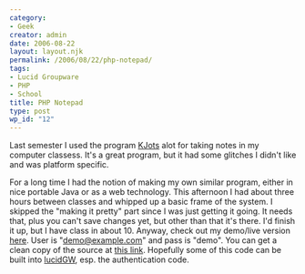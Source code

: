 ```yaml
---
category:
- Geek
creator: admin
date: 2006-08-22
layout: layout.njk
permalink: /2006/08/22/php-notepad/
tags:
- Lucid Groupware
- PHP
- School
title: PHP Notepad
type: post
wp_id: "12"
---
```


Last semester I used the program [KJots](http://docs.kde.org/stable/en/kdeutils/kjots/index.html) alot for taking notes in my computer classess.  It's a great program, but it had some glitches I didn't like and was platform specific.

For a long time I had the notion of making my own similar program, either in nice portable Java or as a web technology.  This afternoon I had about three hours between classes and whipped up a basic frame of the system.  I skipped the "making it pretty" part since I was just getting it going.  It needs that, plus you can't save changes yet, but other than that it's there.  I'd finish it up, but I have class in about 10.  Anyway, check out my demo/live version [here](/projects/notepad/).  User is "demo@example.com" and pass is "demo".  You can get a clean copy of the source at [this link](/projects/notepad/notepad.zip).  Hopefully some of this code can be built into [lucidGW](http://lucid.velvetcache.org/), esp. the authentication code.
